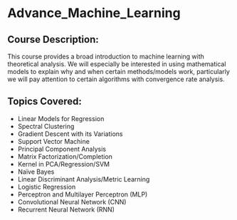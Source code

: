 # Advance_Machine_Learning

## Course Description:
This course provides a broad introduction to machine learning with theoretical analysis. We will especially be interested in using mathematical models to explain why and when certain methods/models work, particularly we will pay attention to certain algorithms with convergence rate analysis. 

## Topics Covered:
* Linear Models for Regression
* Spectral Clustering
* Gradient Descent with its Variations
* Support Vector Machine
* Principal Component Analysis
* Matrix Factorization/Completion
* Kernel in PCA/Regression/SVM
* Naïve Bayes
* Linear Discriminant Analysis/Metric Learning
* Logistic Regression
* Perceptron and Multilayer Perceptron (MLP)
* Convolutional Neural Network (CNN)
* Recurrent Neural Network (RNN)
